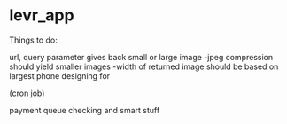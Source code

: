 levr_app
========

Things to do:

url, query parameter gives back small or large image
		-jpeg compression should yield smaller images
		-width of returned image should be based on largest phone designing for

(cron job)

payment queue checking and smart stuff

